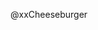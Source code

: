 @xxCheeseburger

<!---
xxCheeseburger/xxCheeseburger is a ✨ special ✨ repository because its `README.md` (this file) appears on your GitHub profile.
You can click the Preview link to take a look at your changes.
--->
